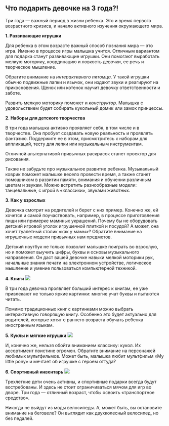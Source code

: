 ## Что подарить девочке на 3 года?!
Три года — важный период в жизни ребенка. Это и время первого возрастного кризиса, и начало активного изучения окружающего мира.

__1. Развивающие игрушки__

Для ребенка в этом возрасте важный способ познания мира — это игра. Именно в процессе игры малышка учится. Отличным вариантом для подарка станут развивающие игрушки. Они помогают выработать мелкую моторику, координацию и ловкость девочки, ее речь и творческое мышление. 

Обратите внимание на *интерактивного питомца*. У такой игрушки обычно подвижные лапки и язычок, они издают звуки и реагируют на прикосновения. Щенок или котенок научит девочку ответственности и заботе.

Развить мелкую моторику поможет и *конструктор*. Малышка с удовольствием будет собирать кукольный домик или замок принцессы.

__2. Наборы для детского творчества__

В три года малышка активно проявляет себя, в том числе и в творчестве. Она пробует создавать новую реальность и проявлять фантазию. Поддержите ее в этом, присмотритесь к наборам для аппликаций, тесту для лепки или музыкальным инструментам.

Отличной альтернативой привычных раскрасок станет проектор для рисования. 

Также не забудьте про музыкальное развитие ребенка. Музыкальный коврик поможет малышке весело провести время, а также станет помощником в развитии памяти, внимания и обучении различным цветам и звукам. Можно встретить разнообразные модели: танцевальные, с игрой в «классики», звуками животных.

__3. Как у взрослых__

Девочка смотрит на родителей и берет с них пример. Конечно же, ей хочется и самой поучаствовать, например, в процессе приготовления пищи или примерке маминых украшений. Почему бы не оборудовать детский игровой уголок игрушечной плиткой и посудой? А может, она хочет туалетный столик «как у мамы»? Обратите внимание на игрушечные модели привычных нам предметов.

Детский ноутбук не только позволит малышке поиграть во взрослую, но и поможет выучить цифры, буквы и основы музыкального направления. Он даст вашей девочке навыки мелкой моторики рук, начальные знания печати на электронном устройстве, логическое мышление и умение пользоваться компьютерной техникой.

__4. Книги__
![](pic4.PNG)

В три года девочка проявляет больший интерес к книгам, ее уже привлекают не только яркие картинки: многие учат буквы и пытаются читать. 

Помимо традиционных книг с картинками можно выбрать интерактивную говорящую книгу. Особенно это будет актуально для родителей, которые хотят с раннего возраста обучать ребенка иностранным языкам.

__5. Куклы и мягкие игрушки__
![](pic5.PNG)

И, конечно же, нельзя обойти вниманием классику: кукол. Их ассортимент поистине огромен. Обратите внимание на персонажей любимых мультфильмов. Может быть, малышка любит мультфильм «My little pony» и мечтает об игрушке с героем оттуда?

__6. Спортивный инвентарь__
![](pic6.PNG)

Трехлетние дети очень активны, и спортивные подарки всегда будут востребованы. И здесь не стоит ограничиваться мячом для игр во дворе. Три года — отличный возраст, чтобы освоить «транспортное средство».

Никогда не выйдут из моды велосипеды. А, может быть, вы остановите внимание на беговеле? Он выглядит как двухколесный велосипед, но без педалей.